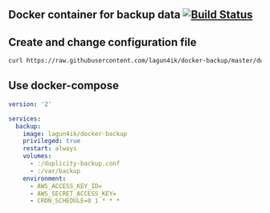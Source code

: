 Docker container for backup data [![Build Status](https://travis-ci.org/lagun4ik/docker-backup.svg?branch=master)](https://travis-ci.org/lagun4ik/docker-backup)
-------------

## Create and change configuration file

```bash
curl https://raw.githubusercontent.com/lagun4ik/docker-backup/master/duplicity-backup/duplicity-backup.conf.example -o duplicity-backup.conf
```

## Use docker-compose
```yml
version: '2'

services:
  backup:
    image: lagun4ik/docker-backup
    privileged: true
    restart: always
    volumes:
      - :/duplicity-backup.conf
      - :/var/backup
    environment:
      - AWS_ACCESS_KEY_ID=
      - AWS_SECRET_ACCESS_KEY=
      - CRON_SCHEDULE=0 1 * * *
```
